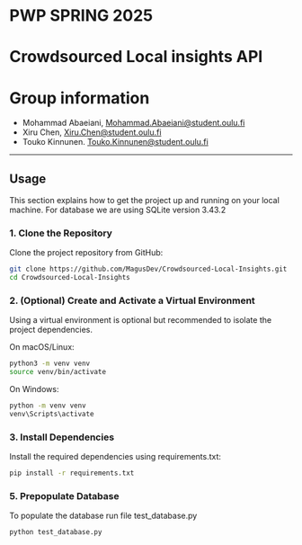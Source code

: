 # PWP SPRING 2025

# Crowdsourced Local insights API

# Group information

- Mohammad Abaeiani, [Mohammad.Abaeiani@student.oulu.fi](mailto:Mohammad.Abaeiani@student.oulu.fi)
- Xiru Chen, [Xiru.Chen@student.oulu.fi](mailto:Xiru.Chen@student.oulu.fi)
- Touko Kinnunen. [Touko.Kinnunen@student.oulu.fi](mailto:Touko.Kinnunen@student.oulu.fi)

---

## Usage

This section explains how to get the project up and running on your local machine. For database we are using SQLite version 3.43.2

### 1. Clone the Repository

Clone the project repository from GitHub:

```bash
git clone https://github.com/MagusDev/Crowdsourced-Local-Insights.git
cd Crowdsourced-Local-Insights
```

### 2. (Optional) Create and Activate a Virtual Environment

Using a virtual environment is optional but recommended to isolate the project dependencies.

On macOS/Linux:

```bash
python3 -m venv venv
source venv/bin/activate
```

On Windows:

```bash
python -m venv venv
venv\Scripts\activate
```

### 3. Install Dependencies

Install the required dependencies using requirements.txt:

```bash
pip install -r requirements.txt
```

### 5. Prepopulate Database

To populate the database run file test_database.py

```bash
python test_database.py
```
